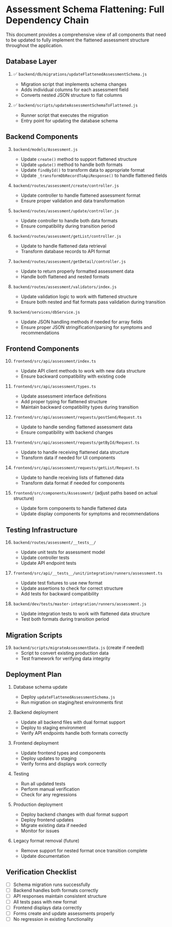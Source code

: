 # Assessment Schema Flattening: Full Dependency Chain

This document provides a comprehensive view of all components that need to be updated to fully implement the flattened assessment structure throughout the application.

## Database Layer

1. ✅ `backend/db/migrations/updateFlattenedAssessmentSchema.js`
   - Migration script that implements schema changes
   - Adds individual columns for each assessment field
   - Converts nested JSON structure to flat columns

2. ✅ `backend/scripts/updateAssessmentSchemaToFlattened.js`
   - Runner script that executes the migration
   - Entry point for updating the database schema

## Backend Components

3. `backend/models/Assessment.js`
   - Update `create()` method to support flattened structure
   - Update `update()` method to handle both formats
   - Update `findById()` to transform data to appropriate format
   - Update `_transformDbRecordToApiResponse()` to handle flattened fields

4. `backend/routes/assessment/create/controller.js`
   - Update controller to handle flattened assessment format
   - Ensure proper validation and data transformation

5. `backend/routes/assessment/update/controller.js`
   - Update controller to handle both data formats
   - Ensure compatibility during transition period

6. `backend/routes/assessment/getList/controller.js`
   - Update to handle flattened data retrieval
   - Transform database records to API format

7. `backend/routes/assessment/getDetail/controller.js`
   - Update to return properly formatted assessment data
   - Handle both flattened and nested formats

8. `backend/routes/assessment/validators/index.js`
   - Update validation logic to work with flattened structure
   - Ensure both nested and flat formats pass validation during transition

9. `backend/services/dbService.js`
   - Update JSON handling methods if needed for array fields
   - Ensure proper JSON stringification/parsing for symptoms and recommendations

## Frontend Components

10. `frontend/src/api/assessment/index.ts`
    - Update API client methods to work with new data structure
    - Ensure backward compatibility with existing code

11. `frontend/src/api/assessment/types.ts`
    - Update assessment interface definitions
    - Add proper typing for flattened structure
    - Maintain backward compatibility types during transition

12. `frontend/src/api/assessment/requests/postSend/Request.ts`
    - Update to handle sending flattened assessment data
    - Ensure compatibility with backend changes

13. `frontend/src/api/assessment/requests/getById/Request.ts`
    - Update to handle receiving flattened data structure
    - Transform data if needed for UI components

14. `frontend/src/api/assessment/requests/getList/Request.ts`
    - Update to handle receiving lists of flattened data
    - Transform data format if needed for components

15. `frontend/src/components/Assessment/` (adjust paths based on actual structure)
    - Update form components to handle flattened data
    - Update display components for symptoms and recommendations

## Testing Infrastructure

16. `backend/routes/assessment/__tests__/`
    - Update unit tests for assessment model
    - Update controller tests
    - Update API endpoint tests

17. `frontend/src/api/__tests__/unit/integration/runners/assessment.ts`
    - Update test fixtures to use new format
    - Update assertions to check for correct structure
    - Add tests for backward compatibility

18. `backend/dev/tests/master-integration/runners/assessment.js`
    - Update integration tests to work with flattened data structure
    - Test both formats during transition period

## Migration Scripts

19. `backend/scripts/migrateAssessmentData.js` (create if needed)
    - Script to convert existing production data
    - Test framework for verifying data integrity

## Deployment Plan

1. Database schema update
   - Deploy `updateFlattenedAssessmentSchema.js`
   - Run migration on staging/test environments first

2. Backend deployment
   - Update all backend files with dual format support
   - Deploy to staging environment
   - Verify API endpoints handle both formats correctly

3. Frontend deployment
   - Update frontend types and components
   - Deploy updates to staging
   - Verify forms and displays work correctly

4. Testing
   - Run all updated tests
   - Perform manual verification
   - Check for any regressions

5. Production deployment
   - Deploy backend changes with dual format support
   - Deploy frontend updates
   - Migrate existing data if needed
   - Monitor for issues

6. Legacy format removal (future)
   - Remove support for nested format once transition complete
   - Update documentation

## Verification Checklist

- [ ] Schema migration runs successfully
- [ ] Backend handles both formats correctly
- [ ] API responses maintain consistent structure
- [ ] All tests pass with new format
- [ ] Frontend displays data correctly
- [ ] Forms create and update assessments properly
- [ ] No regression in existing functionality 